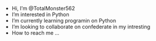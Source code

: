 -  Hi, I’m @TotalMonster562
-  I’m interested in Python
-  I’m currently learning programin on Python
-  I’m looking to collaborate on confederate in my intresting 
-  How to reach me ...

<!---
TotalMonster562/TotalMonster562 is a ✨ special ✨ repository because its `README.md` (this file) appears on your GitHub profile.
You can click the Preview link to take a look at your changes.
--->
